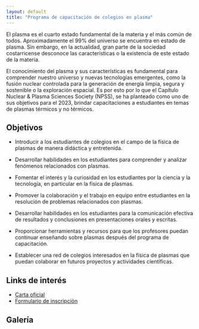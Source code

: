 ```yaml
---
layout: default
title: "Programa de capacitación de colegios en plasma"
---
```

El plasma es el cuarto estado fundamental de la materia y el más común de todos. Aproximadamente el
99% del universo se encuentra en estado de plasma. Sin embargo, en la actualidad, gran parte de la
sociedad costarricense desconoce las características o la existencia de este estado de la materia.

El conocimiento del plasma y sus características es fundamental para comprender nuestro universo y
nuevas tecnologías emergentes, como la fusión nuclear controlada para la generación de energía limpia,
segura y sostenible o la exploración espacial. Es por esto por lo que el Capítulo Nuclear & Plasma
Sciences Society (NPSS), se ha planteado como uno de sus objetivos para el 2023, brindar
capacitaciones a estudiantes en temas de plasmas térmicos y no térmicos.

## Objetivos
- Introducir a los estudiantes de colegios en el campo de la física de plasmas de manera didáctica y entretenida.

- Desarrollar habilidades en los estudiantes para comprender y analizar fenómenos relacionados con plasmas.

- Fomentar el interés y la curiosidad en los estudiantes por la ciencia y la tecnología, en particular en la física de plasmas.

- Promover la colaboración y el trabajo en equipo entre estudiantes en la resolución de problemas relacionados con plasmas.

- Desarrollar habilidades en los estudiantes para la comunicación efectiva de resultados y conclusiones en presentaciones orales y escritas.

- Proporcionar herramientas y recursos para que los profesores puedan continuar enseñando sobre plasmas después del programa de capacitación.

- Establecer una red de colegios interesados en la física de plasmas que puedan colaborar en futuros proyectos y actividades científicas.

## Links de interés
- [Carta oficial](/assets/pdfs/Proyecto%20de%20divulgaci%C3%B3n%20cientifica%20NPSS-ITCR-IEEE-F.pdf)
- [Formulario de inscripción](https://ieee.surveysparrow.com/s/solicitud-de-charlas/tt-98UbXsRdPfYf5w1YpnsXL5)
  
## Galería
<div class="white" style="background:rgba(0,0,0,0); border:solid 0px rgba(0,0,0,0); border-radius:0px; padding:0px 0px 1px 0px;">
<div id="slider_2449" class="owl-carousel sa_owl_theme owl-pagination-true autohide-arrows owl-loaded owl-drag" data-slider-id="slider_2449" style="visibility: visible;">
<div class="owl-stage-outer"><div class="owl-stage" style="transform: translate3d(-4991px, 0px, 0px); transition: all 0.2s ease 0s; width: 7488px;">
<div class="owl-item cloned" style="width: 499.198px;"><div id="slider_2449_slide04" class="sa_hover_container" style="padding:0% 0%; margin:0px 0%; background-image:url(/assets/img/pccp/355272227_582091223820143_5039241303430193849_n.jpg); background-position:left top; background-size:cover; background-repeat:no-repeat; min-height:360px; "><div class="sa_hover_fullslide"><a class="sa_slide_link_icon" href="https://ieee-npss.org/distinguished-lecturers/" target="_self" title="" aria-label=""></a></div>
<h1>Distinguished Lecturers</h1></div></div>

<div class="owl-item cloned" style="width: 499.198px;"><div id="slider_2449_slide05" class="sa_hover_container" style="padding:0% 0%; margin:0px 0%; background-image:url(/assets/img/pccp/355403535_762957225577846_7039262878779934030_n.jpg); background-position:left top; background-size:cover; background-repeat:no-repeat; min-height:360px; "><div class="sa_hover_fullslide"></div></div></div>

<div class="owl-item cloned" style="width: 499.198px;"><div id="slider_2449_slide06" class="sa_hover_container" style="padding:0% 0%; margin:0px 0%; background-image:url(/assets/img/pccp/355426698_931249457986654_2066725084347916471_n.jpg); background-position:left top; background-size:cover; background-repeat:no-repeat; min-height:360px; "><div class="sa_hover_fullslide"></div></div></div>

<div class="owl-item cloned" style="width: 499.198px;"><div id="slider_2449_slide07" class="sa_hover_container" style="padding:0% 0%; margin:0px 0%; background-image:url(/assets/img/pccp/355438134_1004836217174101_1000002577192842272_n.jpg); background-position:left top; background-size:cover; background-repeat:no-repeat; min-height:360px; "><div class="sa_hover_fullslide"></div></div></div>

<div class="owl-item" style="width: 499.198px;"><div id="slider_2449_slide01" class="sa_hover_container" style="padding:0% 0%; margin:0px 0%; background-image:url(/assets/img/pccp/355466317_1333851710900638_9121683033927798385_n.jpg); background-position:left top; background-size:cover; background-repeat:no-repeat; min-height:360px; "><div class="sa_hover_fullslide"></div></div>

</div><div class="owl-item" style="width: 499.198px;"><div id="slider_2449_slide02" class="sa_hover_container" style="padding:0% 0%; margin:0px 0%; background-image:url(/assets/img/pccp/355583196_277357664952371_5007103035496392135_n.jpg); background-position:left top; background-size:cover; background-repeat:no-repeat; min-height:360px; "><div class="sa_hover_fullslide"></div></div></div>

<div class="owl-item" style="width: 499.198px;"><div id="slider_2449_slide03" class="sa_hover_container" style="padding:0% 0%; margin:0px 0%; background-image:url(/assets/img/pccp/355620384_655484213295553_6592047215860037627_n.jpg); background-position:left top; background-size:cover; background-repeat:no-repeat; min-height:360px; "><div class="sa_hover_fullslide"></div></div></div>

<div class="owl-nav"><button type="button" role="presentation" class="owl-prev">Previous</button><button type="button" role="presentation" class="owl-next">Next</button></div><div class="owl-dots"><button role="button" class="owl-dot"><span></span></button><button role="button" class="owl-dot"><span></span></button><button role="button" class="owl-dot"><span></span></button><button role="button" class="owl-dot"><span></span></button><button role="button" class="owl-dot"><span></span></button><button role="button" class="owl-dot"><span></span></button><button role="button" class="owl-dot active"><span></span></button></div><div class="owl-thumbs"></div></div>
</div>
<script type="text/javascript">
	jQuery(document).ready(function() {
		jQuery('#slider_2449').owlCarousel({
			items : 1,
			smartSpeed : 200,
			autoplay : true,
			autoplayTimeout : 5000,
			autoplayHoverPause : true,
			smartSpeed : 200,
			fluidSpeed : 200,
			autoplaySpeed : 200,
			navSpeed : 200,
			dotsSpeed : 200,
			loop : true,
			nav : true,
			navText : ['Previous','Next'],
			dots : true,
			responsiveRefreshRate : 200,
			slideBy : 1,
			mergeFit : true,
			autoHeight : false,
			mouseDrag : true,
			touchDrag : true
		});
		jQuery('#slider_2449').css('visibility', 'visible');
		var owl_goto = jQuery('#slider_2449');
		jQuery('.slider_2449_goto1').click(function(event){
			owl_goto.trigger('to.owl.carousel', 0);
		});
		jQuery('.slider_2449_goto2').click(function(event){
			owl_goto.trigger('to.owl.carousel', 1);
		});
		jQuery('.slider_2449_goto3').click(function(event){
			owl_goto.trigger('to.owl.carousel', 2);
		});
		jQuery('.slider_2449_goto4').click(function(event){
			owl_goto.trigger('to.owl.carousel', 3);
		});
		jQuery('.slider_2449_goto5').click(function(event){
			owl_goto.trigger('to.owl.carousel', 4);
		});
		jQuery('.slider_2449_goto6').click(function(event){
			owl_goto.trigger('to.owl.carousel', 5);
		});
		jQuery('.slider_2449_goto7').click(function(event){
			owl_goto.trigger('to.owl.carousel', 6);
		});
		var resize_2449 = jQuery('.owl-carousel');
		resize_2449.on('initialized.owl.carousel', function(e) {
			if (typeof(Event) === 'function') {
				window.dispatchEvent(new Event('resize'));
			} else {
				var evt = window.document.createEvent('UIEvents');
				evt.initUIEvent('resize', true, false, window, 0);
				window.dispatchEvent(evt);
			}
		});
	});
</script>
